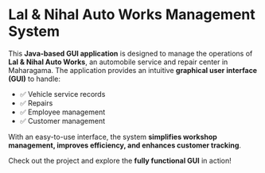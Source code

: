 #  Lal & Nihal Auto Works Management System   

This **Java-based GUI application** is designed to manage the operations of **Lal & Nihal Auto Works**, an automobile service and repair center in Maharagama. The application provides an intuitive **graphical user interface (GUI)** to handle:  

- ✅ Vehicle service records  
- ✅ Repairs  
- ✅ Employee management   
- ✅ Customer management    

With an easy-to-use interface, the system **simplifies workshop management, improves efficiency, and enhances customer tracking**.  

Check out the project and explore the **fully functional GUI** in action!   
